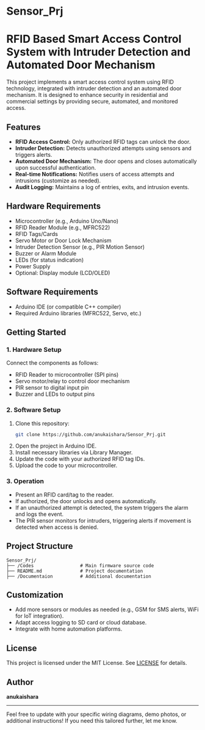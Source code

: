 # Sensor_Prj

# RFID Based Smart Access Control System with Intruder Detection and Automated Door Mechanism

This project implements a smart access control system using RFID technology, integrated with intruder detection and an automated door mechanism. It is designed to enhance security in residential and commercial settings by providing secure, automated, and monitored access.

## Features

- **RFID Access Control:** Only authorized RFID tags can unlock the door.
- **Intruder Detection:** Detects unauthorized attempts using sensors and triggers alerts.
- **Automated Door Mechanism:** The door opens and closes automatically upon successful authentication.
- **Real-time Notifications:** Notifies users of access attempts and intrusions (customize as needed).
- **Audit Logging:** Maintains a log of entries, exits, and intrusion events.

## Hardware Requirements

- Microcontroller (e.g., Arduino Uno/Nano)
- RFID Reader Module (e.g., MFRC522)
- RFID Tags/Cards
- Servo Motor or Door Lock Mechanism
- Intruder Detection Sensor (e.g., PIR Motion Sensor)
- Buzzer or Alarm Module
- LEDs (for status indication)
- Power Supply
- Optional: Display module (LCD/OLED)

## Software Requirements

- Arduino IDE (or compatible C++ compiler)
- Required Arduino libraries (MFRC522, Servo, etc.)

## Getting Started

### 1. Hardware Setup

Connect the components as follows:

- RFID Reader to microcontroller (SPI pins)
- Servo motor/relay to control door mechanism
- PIR sensor to digital input pin
- Buzzer and LEDs to output pins

### 2. Software Setup

1. Clone this repository:
   ```bash
   git clone https://github.com/anukaishara/Sensor_Prj.git
   ```
2. Open the project in Arduino IDE.
3. Install necessary libraries via Library Manager.
4. Update the code with your authorized RFID tag IDs.
5. Upload the code to your microcontroller.

### 3. Operation

- Present an RFID card/tag to the reader.
- If authorized, the door unlocks and opens automatically.
- If an unauthorized attempt is detected, the system triggers the alarm and logs the event.
- The PIR sensor monitors for intruders, triggering alerts if movement is detected when access is denied.

## Project Structure

```
Sensor_Prj/
├── /Codes                 # Main firmware source code
├── README.md              # Project documentation
├── /Documentaion          # Additional documentation
```

## Customization

- Add more sensors or modules as needed (e.g., GSM for SMS alerts, WiFi for IoT integration).
- Adapt access logging to SD card or cloud database.
- Integrate with home automation platforms.

## License

This project is licensed under the MIT License. See [LICENSE](LICENSE) for details.

## Author

**anukaishara**

---

Feel free to update with your specific wiring diagrams, demo photos, or additional instructions! If you need this tailored further, let me know.
